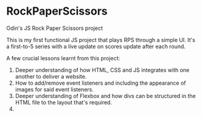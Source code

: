 # RockPaperScissors
Odin's JS Rock Paper Scissors project

This is my first functional JS project that plays RPS through a simple UI.
It's a first-to-5 series with a live update on scores update after each round.

A few crucial lessons learnt from this project:
1) Deeper understanding of how HTML, CSS and JS integrates with one another to deliver a website.
2) How to add/remove event listeners and including the appearance of images for said event listeners.
3) Deeper understanding of Flexbox and how divs can be structured in the HTML file to the layout that's required.
4)
